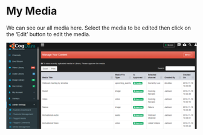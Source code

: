 # My Media

We can see our all media here. Select the media to be edited then click on the ‘Edit’ button to edit the media.

![](../.gitbook/assets/image%20%2892%29.png)

